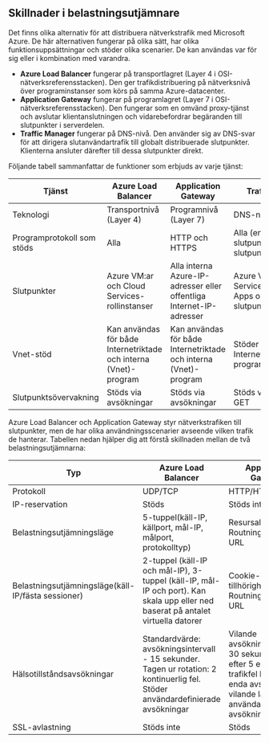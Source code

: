 ## <a name="load-balancer-differences"></a>Skillnader i belastningsutjämnare
Det finns olika alternativ för att distribuera nätverkstrafik med Microsoft Azure. De här alternativen fungerar på olika sätt, har olika funktionsuppsättningar och stöder olika scenarier. De kan användas var för sig eller i kombination med varandra.

* **Azure Load Balancer** fungerar på transportlagret (Layer 4 i OSI-nätverksreferensstacken). Den ger trafikdistribuering på nätverksnivå över programinstanser som körs på samma Azure-datacenter.
* **Application Gateway** fungerar på programlagret (Layer 7 i OSI-nätverksreferensstacken). Den fungerar som en omvänd proxy-tjänst och avslutar klientanslutningen och vidarebefordrar begäranden till slutpunkter i serverdelen.
* **Traffic Manager** fungerar på DNS-nivå.  Den använder sig av DNS-svar för att dirigera slutanvändartrafik till globalt distribuerade slutpunkter. Klienterna ansluter därefter till dessa slutpunkter direkt.

Följande tabell sammanfattar de funktioner som erbjuds av varje tjänst:

| Tjänst | Azure Load Balancer | Application Gateway | Traffic Manager |
| --- | --- | --- | --- |
| Teknologi |Transportnivå (Layer 4) |Programnivå (Layer 7) |DNS-nivå |
| Programprotokoll som stöds |Alla |HTTP och HTTPS |Alla (en HTTP-slutpunkt krävs för slutpunktsövervakning) |
| Slutpunkter |Azure VM:ar och Cloud Services-rollinstanser |Alla interna Azure-IP-adresser eller offentliga Internet-IP-adresser |Azure VM:ar, Cloud Services, Azure Web Apps och externa slutpunkter |
| Vnet-stöd |Kan användas för både Internetriktade och interna (Vnet)-program |Kan användas för både Internetriktade och interna (Vnet)-program |Stöder enbart Internetriktade program |
| Slutpunktsövervakning |Stöds via avsökningar |Stöds via avsökningar |Stöds via HTTP/HTTPS GET |

Azure Load Balancer och Application Gateway styr nätverkstrafiken till slutpunkter, men de har olika användningsscenarier avseende vilken trafik de hanterar. Tabellen nedan hjälper dig att förstå skillnaden mellan de två belastningsutjämnarna:

| Typ | Azure Load Balancer | Application Gateway |
| --- | --- | --- |
| Protokoll |UDP/TCP |HTTP/HTTPS |
| IP-reservation |Stöds |Stöds inte |
| Belastningsutjämningsläge |5-tuppel(käll-IP, källport, mål-IP, målport, protokolltyp) |Resursallokering<br>Routning baserat på URL |
| Belastningsutjämningsläge(käll-IP/fästa sessioner) |2-tuppel (käll-IP och mål-IP), 3-tuppel (käll-IP, mål-IP och port). Kan skala upp eller ned baserat på antalet virtuella datorer |Cookie-baserad tillhörighet<br>Routning baserat på URL |
| Hälsotillståndsavsökningar |Standardvärde: avsökningsintervall - 15 sekunder. Tagen ur rotation: 2 kontinuerlig fel. Stöder användardefinierade avsökningar |Vilande avsökningsintervall 30 sekunder. Tas ut efter 5 efterföljande trafikfel live eller ett enda avsökningsfel i vilande läge. Stöder användardefinierade avsökningar |
| SSL-avlastning |Stöds inte |Stöds |

<!--HONumber=Oct16_HO3-->


